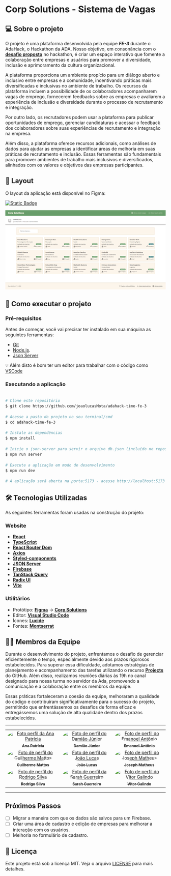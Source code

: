 # Corp Solutions - Sistema de Vagas

## 💻 Sobre o projeto

O projeto é uma plataforma desenvolvida pela equipe **_FE-3_** durante o AdaHack, o Hackathon da ADA. Nosso objetivo, em consonância com o [**desafio proposto**](./readme/case-adahack.md) no hackathon, é criar um espaço interativo que fomente a colaboração entre empresas e usuários para promover a diversidade, inclusão e aprimoramento da cultura organizacional.

A plataforma proporciona um ambiente propício para um diálogo aberto e inclusivo entre empresas e a comunidade, incentivando práticas mais diversificadas e inclusivas no ambiente de trabalho. Os recursos da plataforma incluem a possibilidade de os colaboradores acompanharem vagas de emprego, fornecerem feedbacks sobre as empresas e avaliarem a experiência de inclusão e diversidade durante o processo de recrutamento e integração.

Por outro lado, os recrutadores podem usar a plataforma para publicar oportunidades de emprego, gerenciar candidaturas e acessar o feedback dos colaboradores sobre suas experiências de recrutamento e integração na empresa.

Além disso, a plataforma oferece recursos adicionais, como análises de dados para ajudar as empresas a identificar áreas de melhoria em suas práticas de recrutamento e inclusão. Essas ferramentas são fundamentais para promover ambientes de trabalho mais inclusivos e diversificados, alinhados com os valores e objetivos das empresas participantes.

## 🎨 Layout

O layout da aplicação está disponível no Figma:

[![Static Badge](https://img.shields.io/badge/Acessar_Layout-Figma-2304D361)](https://www.figma.com/file/MbbxQeL72GFB4CvAjdGiGO/Projeto-Hackathon---Corp-Solutions?type=design&node-id=2197%3A3&mode=design&t=k4f5WlzuX1WF8h1u-1)

![Tela inicial](./readme/screenshots/tela_inicial.png)

## 🚀 Como executar o projeto

### Pré-requisitos

Antes de começar, você vai precisar ter instalado em sua máquina as seguintes ferramentas:

- [Git](https://git-scm.com)
- [Node.js](https://nodejs.org/en/).
- [Json Server](https://github.com/typicode/json-server)

💡 Além disto é bom ter um editor para trabalhar com o código como [VSCode](https://code.visualstudio.com/)

### Executando a aplicação

```bash

# Clone este repositório
$ git clone https://github.com/joaolucasMota/adahack-time-fe-3

# Acesse a pasta do projeto no seu terminal/cmd
$ cd adahack-time-fe-3

# Instale as dependências
$ npm install

# Inicie o json-server para servir o arquivo db.json (incluído no repositório)
$ npm run server

# Execute a aplicação em modo de desenvolvimento
$ npm run dev

# A aplicação será aberta na porta:5173 - acesse http://localhost:5173

```

## 🛠 Tecnologias Utilizadas

As seguintes ferramentas foram usadas na construção do projeto:

### Website

- **[React](https://react.dev/)**
- **[TypeScript](https://www.typescriptlang.org/)**
- **[React Router Dom](https://reactrouter.com/en/main)**
- **[Axios](https://github.com/axios/axios)**
- **[Styled-components](https://styled-components.com)**
- **[JSON Server](https://github.com/typicode/json-server)**
- **[Firebase](https://firebase.google.com/docs?hl=pt&authuser=0&_gl=1*x2p35x*_ga*MTUzOTEwOTUwLjE3MTMzMTkyODg.*_ga_CW55HF8NVT*MTcxMzMxOTI4OS4xLjEuMTcxMzMxOTI5OC41MS4wLjA.)**
- **[TanStack Query](https://tanstack.com/query/latest/docs/framework/react/overview)**
- **[Radix UI](https://www.radix-ui.com)**
- **[Vite](https://vitejs.dev)**

### Utilitários

- Protótipo: **[Figma](https://www.figma.com/)** → **[Corp Solutions](https://www.figma.com/file/MbbxQeL72GFB4CvAjdGiGO/Projeto-Hackathon---Corp-Solutions?type=design&node-id=2197%3A3&mode=design&t=k4f5WlzuX1WF8h1u-1)**
- Editor: **[Visual Studio Code](https://code.visualstudio.com/)**
- Ícones: **[Lucide](https://lucide.dev)**
- Fontes: **[Montserrat](https://fonts.google.com/specimen/Montserrat)**

## 👨‍💻 Membros da Equipe

Durante o desenvolvimento do projeto, enfrentamos o desafio de gerenciar eficientemente o tempo, especialmente devido aos prazos rigorosos estabelecidos. Para superar essa dificuldade, adotamos estratégias de planejamento e acompanhamento das tarefas utilizando o recurso [**Projects**](https://github.com/users/joaolucasMota/projects/4) do GitHub. Além disso, realizamos reuniões diárias às 19h no canal designado para nossa turma no servidor da Ada, promovendo a comunicação e a colaboração entre os membros da equipe.

Essas práticas fortaleceram a coesão da equipe, melhoraram a qualidade do código e contribuíram significativamente para o sucesso do projeto, permitindo que enfrentássemos os desafios de forma eficaz e entregássemos uma solução de alta qualidade dentro dos prazos estabelecidos.

---

<table>
  <tr>
    <td align="center">
      <a href="https://github.com/ananeres">
        <img style="border-radius: 50%;" src="https://avatars.githubusercontent.com/u/138529535?v=4" width="100px;" alt="Foto perfil da Ana Patrícia"/><br />
        <sub>
          <b>Ana Patrícia</b>
        </sub>
      </a>
    </td>
    <td align="center">
      <a href="https://github.com/juninho-Oliveira">
        <img style="border-radius: 50%;" src="https://avatars.githubusercontent.com/u/123269234?v=4" width="100px;" alt="Foto de perfil do Damião Júnior"/><br />
        <sub>
          <b>Damião Júnior</b>
        </sub>
      </a>
    </td>
    <td align="center">
      <a href="https://github.com/emanoelantonio">
        <img style="border-radius: 50%;" src="https://avatars.githubusercontent.com/u/60781248?v=4" width="100px;" alt="Foto de perfil do Emanoel Antônio"/><br />
        <sub>
          <b>Emanoel Antônio</b>
        </sub>
      </a>
    </td>
  </tr>
  <tr>
    <td align="center">
      <a href="https://github.com/guimattos91">
        <img style="border-radius: 50%;" src="https://avatars.githubusercontent.com/u/91551718?v=4" width="100px;" alt="Foto de perfil do Guilherme Mattos"/><br />
        <sub>
          <b>Guilherme Mattos</b>
        </sub>
      </a>
    </td>
    <td align="center">
      <a href="https://github.com/joaolucasMota">
        <img style="border-radius: 50%;" src="https://avatars.githubusercontent.com/u/86432480?v=4" width="100px;" alt="Foto de perfil do João Lucas"/><br />
        <sub>
          <b>João Lucas</b>
        </sub>
      </a>
    </td>
    <td align="center">
      <a href="https://github.com/josephmatheus">
        <img style="border-radius: 50%;" src="https://avatars.githubusercontent.com/u/89085971?v=4" width="100px;" alt="Foto de perfil do Joseph Matheus"/><br />
        <sub>
          <b>Joseph Matheus</b>
        </sub>
      </a>
    </td>
  </tr>
  <tr>
    <td align="center">
      <a href="https://github.com/RodrigoSilva5">
        <img style="border-radius: 50%;" src="https://avatars.githubusercontent.com/u/89227598?v=4" width="100px;" alt="Foto de perfil do Rodrigo Silva"/><br />
        <sub>
          <b>Rodrigo Silva</b>
        </sub>
      </a>
    </td>
    <td align="center">
      <a href="https://github.com/sarahguerreiro">
        <img style="border-radius: 50%;" src="https://avatars.githubusercontent.com/u/90399406?v=4" width="100px;" alt="Foto de perfil da Sarah Guerreiro"/><br />
        <sub>
          <b>Sarah Guerreiro</b>
        </sub>
      </a>
    </td>
    <td align="center">
      <a href="https://github.com/BR-Darkness">
        <img style="border-radius: 50%;" src="https://avatars.githubusercontent.com/u/88292832?v=4" width="100px;" alt="Foto de perfil do Vitor Galindo"/><br />
        <sub>
          <b>Vitor Galindo</b>
        </sub>
      </a>
    </td>
  </tr>
</table>

---

## Próximos Passos

- [ ] Migrar a maneira com que os dados são salvos para um Firebase.
- [ ] Criar uma área de cadastro e edição de empresas para melhorar a interação com os usuários.
- [ ] Melhoria no formulário de cadastro.

## 📝 Licença

Este projeto está sob a licença MIT. Veja o arquivo [LICENSE](./LICENSE) para mais detalhes.
